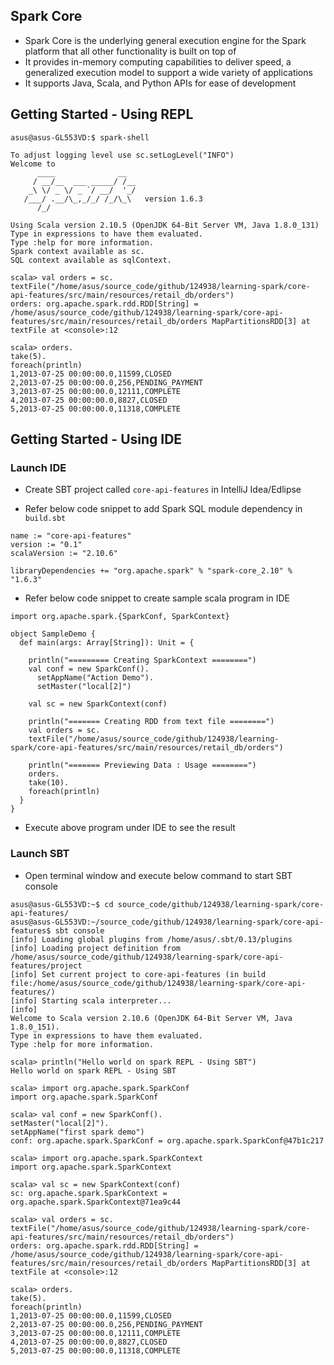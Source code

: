 ## Spark Core
* Spark Core is the underlying general execution engine for the Spark platform that all other functionality is built on top of
* It provides in-memory computing capabilities to deliver speed, a generalized execution model to support a wide variety of applications
* It supports Java, Scala, and Python APIs for ease of development

## Getting Started - Using REPL

~~~
asus@asus-GL553VD:$ spark-shell

To adjust logging level use sc.setLogLevel("INFO")
Welcome to
      ____              __
     / __/__  ___ _____/ /__
    _\ \/ _ \/ _ `/ __/  '_/
   /___/ .__/\_,_/_/ /_/\_\   version 1.6.3
      /_/

Using Scala version 2.10.5 (OpenJDK 64-Bit Server VM, Java 1.8.0_131)
Type in expressions to have them evaluated.
Type :help for more information.
Spark context available as sc.
SQL context available as sqlContext.
~~~

~~~
scala> val orders = sc.
textFile("/home/asus/source_code/github/124938/learning-spark/core-api-features/src/main/resources/retail_db/orders")
orders: org.apache.spark.rdd.RDD[String] = /home/asus/source_code/github/124938/learning-spark/core-api-features/src/main/resources/retail_db/orders MapPartitionsRDD[3] at textFile at <console>:12

scala> orders.
take(5).
foreach(println)
1,2013-07-25 00:00:00.0,11599,CLOSED
2,2013-07-25 00:00:00.0,256,PENDING_PAYMENT
3,2013-07-25 00:00:00.0,12111,COMPLETE
4,2013-07-25 00:00:00.0,8827,CLOSED
5,2013-07-25 00:00:00.0,11318,COMPLETE
~~~

## Getting Started - Using IDE

### Launch IDE

* Create SBT project called `core-api-features` in IntelliJ Idea/Edlipse
  
* Refer below code snippet to add Spark SQL module dependency in `build.sbt`

~~~
name := "core-api-features"
version := "0.1"
scalaVersion := "2.10.6"

libraryDependencies += "org.apache.spark" % "spark-core_2.10" % "1.6.3"
~~~

* Refer below code snippet to create sample scala program in IDE

~~~
import org.apache.spark.{SparkConf, SparkContext}

object SampleDemo {
  def main(args: Array[String]): Unit = {

    println("========= Creating SparkContext ========")
    val conf = new SparkConf().
      setAppName("Action Demo").
      setMaster("local[2]")

    val sc = new SparkContext(conf)

    println("======= Creating RDD from text file ========")
    val orders = sc.
    textFile("/home/asus/source_code/github/124938/learning-spark/core-api-features/src/main/resources/retail_db/orders")

    println("======= Previewing Data : Usage ========")
    orders.
    take(10).
    foreach(println)
  }
}

~~~

* Execute above program under IDE to see the result

### Launch SBT

* Open terminal window and execute below command to start SBT console

~~~
asus@asus-GL553VD:~$ cd source_code/github/124938/learning-spark/core-api-features/
asus@asus-GL553VD:~/source_code/github/124938/learning-spark/core-api-features$ sbt console
[info] Loading global plugins from /home/asus/.sbt/0.13/plugins
[info] Loading project definition from /home/asus/source_code/github/124938/learning-spark/core-api-features/project
[info] Set current project to core-api-features (in build file:/home/asus/source_code/github/124938/learning-spark/core-api-features/)
[info] Starting scala interpreter...
[info] 
Welcome to Scala version 2.10.6 (OpenJDK 64-Bit Server VM, Java 1.8.0_151).
Type in expressions to have them evaluated.
Type :help for more information.

scala> println("Hello world on spark REPL - Using SBT")
Hello world on spark REPL - Using SBT
~~~

~~~
scala> import org.apache.spark.SparkConf
import org.apache.spark.SparkConf

scala> val conf = new SparkConf().
setMaster("local[2]").
setAppName("first spark demo")
conf: org.apache.spark.SparkConf = org.apache.spark.SparkConf@47b1c217

scala> import org.apache.spark.SparkContext
import org.apache.spark.SparkContext

scala> val sc = new SparkContext(conf)
sc: org.apache.spark.SparkContext = org.apache.spark.SparkContext@71ea9c44

scala> val orders = sc.
textFile("/home/asus/source_code/github/124938/learning-spark/core-api-features/src/main/resources/retail_db/orders")
orders: org.apache.spark.rdd.RDD[String] = /home/asus/source_code/github/124938/learning-spark/core-api-features/src/main/resources/retail_db/orders MapPartitionsRDD[3] at textFile at <console>:12

scala> orders.
take(5).
foreach(println)
1,2013-07-25 00:00:00.0,11599,CLOSED
2,2013-07-25 00:00:00.0,256,PENDING_PAYMENT
3,2013-07-25 00:00:00.0,12111,COMPLETE
4,2013-07-25 00:00:00.0,8827,CLOSED
5,2013-07-25 00:00:00.0,11318,COMPLETE
~~~


